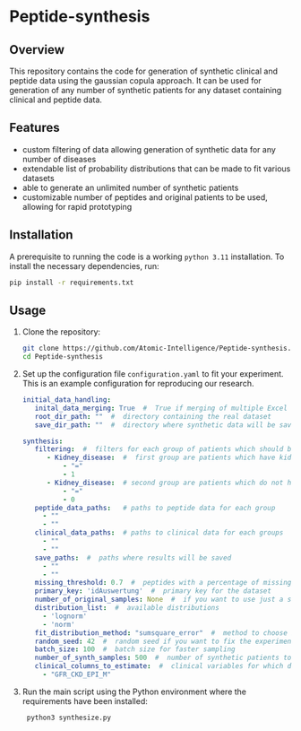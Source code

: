 # Peptide-synthesis

## Overview
This repository contains the code for generation of synthetic clinical and peptide data using
the gaussian copula approach. It can be used for generation of any number of synthetic patients
for any dataset containing clinical and peptide data.
## Features
- custom filtering of data allowing generation of synthetic data for any number of diseases
- extendable list of probability distributions that can be made to fit various datasets
- able to generate an unlimited number of synthetic patients
- customizable number of peptides and original patients to be used, allowing for rapid prototyping

## Installation

A prerequisite to running the code is a working `python 3.11` installation. To install the necessary dependencies, run:

```bash
pip install -r requirements.txt
```

## Usage

1. Clone the repository:
   ```bash
   git clone https://github.com/Atomic-Intelligence/Peptide-synthesis.git
   cd Peptide-synthesis
   ```
2. Set up the configuration file `configuration.yaml` to fit your experiment. This is an example configuration for reproducing our research.
   ```yaml
   initial_data_handling:
      inital_data_merging: True  #  True if merging of multiple Excel sheets is needed
      root_dir_path: ""  #  directory containing the real dataset
      save_dir_path: ""  #  directory where synthetic data will be saved
   
   synthesis:
      filtering:  #  filters for each group of patients which should be modeed separately
         - Kidney_disease:  #  first group are patients which have kidney disease
             - "="
             - 1
         - Kidney_disease:  # second group are patients which do not have kidney disease
             - "="
             - 0
      peptide_data_paths:   # paths to peptide data for each group
        - ""
        - ""
      clinical_data_paths:  # paths to clinical data for each groups
        - ""
        - ""
      save_paths:  #  paths where results will be saved
        - ""
        - ""
      missing_threshold: 0.7  #  peptides with a percentage of missing values over this are not modeled 
      primary_key: 'idAuswertung'  #  primary key for the dataset
      number_of_original_samples: None  #  if you want to use just a subset of original patients, specify the number here
      distribution_list:  #  available distributions
        - 'lognorm'
        - 'norm'
      fit_distribution_method: "sumsquare_error"  #  method to choose best fitting distribution for each variable
      random_seed: 42  #  random seed if you want to fix the experiment
      batch_size: 100  #  batch size for faster sampling
      number_of_synth_samples: 500  #  number of synthetic patients to generate
      clinical_columns_to_estimate:  #  clinical variables for which distribution should be estimated
        - "GFR_CKD_EPI_M"
    ```
3. Run the main script using the Python environment where the requirements have been installed:
   ```bash
    python3 synthesize.py
   ```
